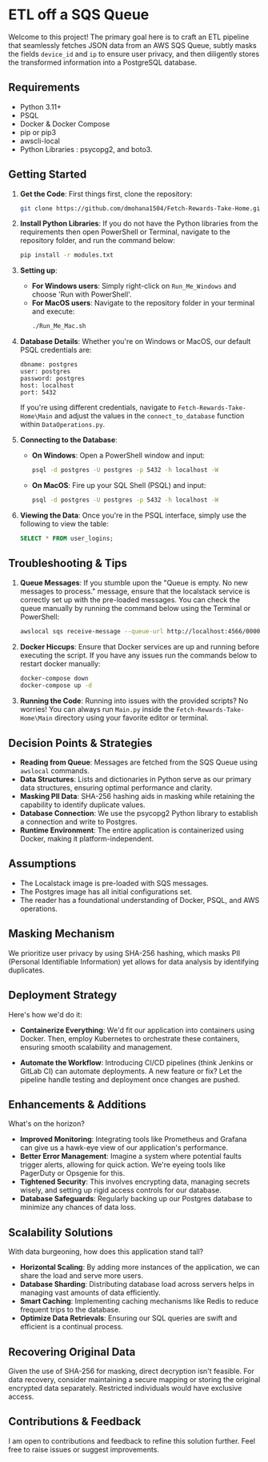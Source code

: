 # ETL off a SQS Queue

Welcome to this project! The primary goal here is to craft an ETL pipeline that seamlessly fetches JSON data from an AWS SQS Queue, subtly masks the fields `device_id` and `ip` to ensure user privacy, and then diligently stores the transformed information into a PostgreSQL database.

## Requirements

- Python 3.11+
- PSQL
- Docker & Docker Compose
- pip or pip3
- awscli-local
- Python Libraries : psycopg2, and boto3.
   
## Getting Started

1. **Get the Code**: First things first, clone the repository:
   ```bash
   git clone https://github.com/dmohana1504/Fetch-Rewards-Take-Home.git
   ```
2. **Install Python Libraries**: If you do not have the Python libraries from the requirements then open PowerShell or Terminal, navigate to the repository folder, and run the command below:
   ```bash
   pip install -r modules.txt
   ```     
   
3. **Setting up**:
   - **For Windows users**: Simply right-click on `Run_Me_Windows` and choose 'Run with PowerShell'.
   - **For MacOS users**: Navigate to the repository folder in your terminal and execute:
     ```bash
     ./Run_Me_Mac.sh
     ```

4. **Database Details**: Whether you're on Windows or MacOS, our default PSQL credentials are:
   ```plaintext
   dbname: postgres
   user: postgres
   password: postgres
   host: localhost
   port: 5432
   ```

   If you're using different credentials, navigate to `Fetch-Rewards-Take-Home\Main` and adjust the values in the `connect_to_database` function within `DataOperations.py`.

5. **Connecting to the Database**:
   - **On Windows**: Open a PowerShell window and input:
     ```bash
     psql -d postgres -U postgres -p 5432 -h localhost -W
     ```

   - **On MacOS**: Fire up your SQL Shell (PSQL) and input:
     ```bash
     psql -d postgres -U postgres -p 5432 -h localhost -W
     ```

6. **Viewing the Data**: Once you're in the PSQL interface, simply use the following to view the table:
   ```sql
   SELECT * FROM user_logins;
   ```

## Troubleshooting & Tips

1. **Queue Messages**: If you stumble upon the "Queue is empty. No new messages to process." message, ensure that the localstack service is correctly set up with the pre-loaded messages. You can check the queue manually by running the command below using the Terminal or PowerShell:
   
   ```bash
   awslocal sqs receive-message --queue-url http://localhost:4566/000000000000/login-queue
   ```

2. **Docker Hiccups**: Ensure that Docker services are up and running before executing the script. If you have any issues run the commands below to restart docker manually:
   ```bash
   docker-compose down
   docker-compose up -d
   ```

3. **Running the Code**: Running into issues with the provided scripts? No worries! You can always run `Main.py` inside the `Fetch-Rewards-Take-Home\Main` directory using your favorite editor or terminal.

## Decision Points & Strategies

- **Reading from Queue**: Messages are fetched from the SQS Queue using `awslocal` commands.
- **Data Structures**: Lists and dictionaries in Python serve as our primary data structures, ensuring optimal performance and clarity.
- **Masking PII Data**: SHA-256 hashing aids in masking while retaining the capability to identify duplicate values.
- **Database Connection**: We use the psycopg2 Python library to establish a connection and write to Postgres.
- **Runtime Environment**: The entire application is containerized using Docker, making it platform-independent.

## Assumptions
- The Localstack image is pre-loaded with SQS messages.
- The Postgres image has all initial configurations set.
- The reader has a foundational understanding of Docker, PSQL, and AWS operations.

## Masking Mechanism

We prioritize user privacy by using SHA-256 hashing, which masks PII (Personal Identifiable Information) yet allows for data analysis by identifying duplicates.

## Deployment Strategy

Here's how we'd do it:
   
- **Containerize Everything**: We'd fit our application into containers using Docker. Then, employ Kubernetes to orchestrate these containers, ensuring smooth scalability and management.

- **Automate the Workflow**: Introducing CI/CD pipelines (think Jenkins or GitLab CI) can automate deployments. A new feature or fix? Let the pipeline handle testing and deployment once changes are pushed.

## Enhancements & Additions

What's on the horizon?

- **Improved Monitoring**: Integrating tools like Prometheus and Grafana can give us a hawk-eye view of our application's performance.
- **Better Error Management**: Imagine a system where potential faults trigger alerts, allowing for quick action. We're eyeing tools like PagerDuty or Opsgenie for this.
- **Tightened Security**: This involves encrypting data, managing secrets wisely, and setting up rigid access controls for our database.
- **Database Safeguards**: Regularly backing up our Postgres database to minimize any chances of data loss.

## Scalability Solutions

With data burgeoning, how does this application stand tall?

- **Horizontal Scaling**: By adding more instances of the application, we can share the load and serve more users.
- **Database Sharding**: Distributing database load across servers helps in managing vast amounts of data efficiently.
- **Smart Caching**: Implementing caching mechanisms like Redis to reduce frequent trips to the database.
- **Optimize Data Retrievals**: Ensuring our SQL queries are swift and efficient is a continual process.

## Recovering Original Data

Given the use of SHA-256 for masking, direct decryption isn't feasible. For data recovery, consider maintaining a secure mapping or storing the original encrypted data separately. Restricted individuals would have exclusive access.

## Contributions & Feedback

I am open to contributions and feedback to refine this solution further. Feel free to raise issues or suggest improvements.
